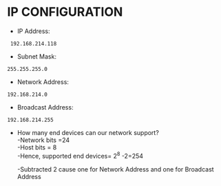 # IP CONFIGURATION
- IP Address:
```
 192.168.214.118
```

- Subnet Mask:
```
255.255.255.0
```

- Network Address:
```
192.168.214.0
```

- Broadcast Address:
```
192.168.214.255
```

- How many end devices can our network support?<br>
    -Network bits =24 <br>
    -Host bits = 8 <br>
    -Hence, supported end devices= 2<sup>8</sup> -2=254

    -Subtracted 2 cause one for Network Address and one for Broadcast Address
